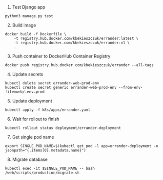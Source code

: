 1. Test Django app
```
python3 manage.py test
```

2. Build image
```
docker build -f Dockerfile \
    -t registry.hub.docker.com/kbekieszczuk/errander:latest \
    -t registry.hub.docker.com/kbekieszczuk/errander:v1 \
    .
```

3. Push container to DockerHub Container Registry
```
docker push registry.hub.docker.com/kbekieszczuk/errander --all-tags
```

4. Update secrets
```
kubectl delete secret errander-web-prod-env
kubectl create secret generic errander-web-prod-env --from-env-file=web/.env.prod
```

5. Update deployment
```
kubectl apply -f k8s/apps/errander.yaml
```

6. Wait for rollout to finish
```
kubectl rollout status deployment/errander-deployment
```

7. Get single pod name
```
export SINGLE_POD_NAME=$(kubectl get pod -l app=errander-deployment -o jsonpath="{.items[0].metadata.name}")
```

8. Migrate database
```
kubectl exec -it $SINGLE_POD_NAME -- bash /web/scripts/production/migrate.sh
```